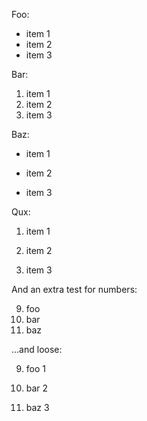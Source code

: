 Foo:

- item 1
- item 2
- item 3

Bar:

1. item 1
2. item 2
3. item 3

Baz:

-   item
    1

-   item
    2

-   item
    3

Qux:

1.  item
    1

2.  item
    2

3.  item
    3

And an extra test for numbers:

9. foo
10. bar
11. baz

...and loose:

9.  foo
    1

10. bar
    2

11. baz
    3
